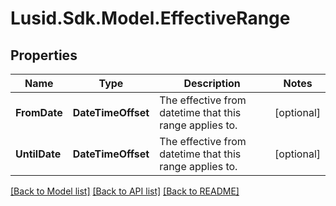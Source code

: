 # Lusid.Sdk.Model.EffectiveRange

## Properties

Name | Type | Description | Notes
------------ | ------------- | ------------- | -------------
**FromDate** | **DateTimeOffset** | The effective from datetime that this range applies to. | [optional] 
**UntilDate** | **DateTimeOffset** | The effective from datetime that this range applies to. | [optional] 

[[Back to Model list]](../README.md#documentation-for-models) [[Back to API list]](../README.md#documentation-for-api-endpoints) [[Back to README]](../README.md)

